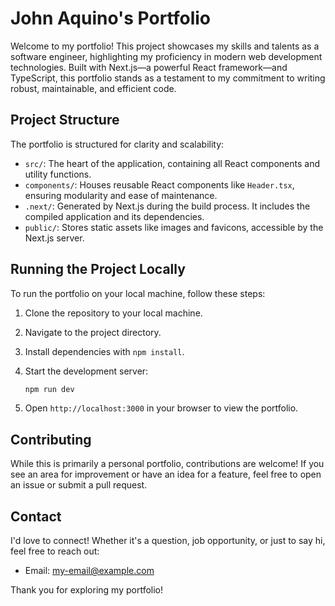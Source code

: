 # John Aquino's Portfolio

Welcome to my portfolio! This project showcases my skills and talents as a software engineer, highlighting my proficiency in modern web development technologies. Built with Next.js—a powerful React framework—and TypeScript, this portfolio stands as a testament to my commitment to writing robust, maintainable, and efficient code.

## Project Structure

The portfolio is structured for clarity and scalability:

- `src/`: The heart of the application, containing all React components and utility functions.
- `components/`: Houses reusable React components like `Header.tsx`, ensuring modularity and ease of maintenance.
- `.next/`: Generated by Next.js during the build process. It includes the compiled application and its dependencies.
- `public/`: Stores static assets like images and favicons, accessible by the Next.js server.

## Running the Project Locally

To run the portfolio on your local machine, follow these steps:

1. Clone the repository to your local machine.
2. Navigate to the project directory.
3. Install dependencies with `npm install`.
4. Start the development server:

    ```bash
    npm run dev
    ```

5. Open `http://localhost:3000` in your browser to view the portfolio.

## Contributing

While this is primarily a personal portfolio, contributions are welcome! If you see an area for improvement or have an idea for a feature, feel free to open an issue or submit a pull request.

## Contact

I'd love to connect! Whether it's a question, job opportunity, or just to say hi, feel free to reach out:

- Email: my-email@example.com

Thank you for exploring my portfolio!

